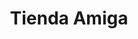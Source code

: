 ---
title: "Tienda Amiga"
url: /la-paz/tienda-amiga-calle-fernando-caballero/
shop: Lebensmittel
---